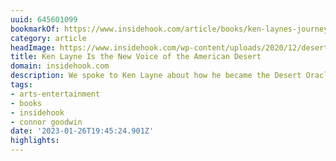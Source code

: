 ```yaml
---
uuid: 645601099
bookmarkOf: https://www.insidehook.com/article/books/ken-laynes-journey
category: article
headImage: https://www.insidehook.com/wp-content/uploads/2020/12/desert_oracle.jpg?resize=1200,800
title: Ken Layne Is the New Voice of the American Desert
domain: insidehook.com
description: We spoke to Ken Layne about how he became the Desert Oracle on “accident"
tags:
- arts-entertainment
- books
- insidehook
- connor goodwin
date: '2023-01-26T19:45:24.901Z'
highlights:
---
```



